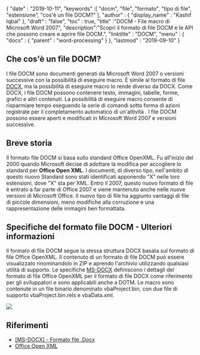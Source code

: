 {
  "date" : "2019-10-11",
  "keywords" :[ "docm", "file", "formato", "tipo di file", "estensione", "cos'è un file DOCM?" ],
  "author" : {
    "display_name" : "Kashif Iqbal"
},
  "draft" : "false",
  "toc" : true,
  "title" :"DOCM - File macro di Microsoft Word 2007",
  "description":"Scopri il formato di file DOCM e le API che possono creare e aprire file DOCM.",
  "linktitle" : "DOCM",
  "menu" : {
    "docs" : {
      "parent" : "word-processing"
}
},
  "lastmod" : "2019-09-10"
}

## Che cos'è un file DOCM?

I file DOCM sono documenti generati da Microsoft Word 2007 o versioni successive con la possibilità di eseguire macro. È simile al formato di file [DOCX](https://docs.fileformat.com/word-processing/docx/), ma la possibilità di eseguire macro lo rende diverso da DOCX. Come DOCX, i file DOCM possono contenere testo, immagini, tabelle, forme, grafici e altri contenuti. La possibilità di eseguire macro consente di risparmiare tempo eseguendo la serie di comandi sotto forma di azioni registrate per il completamento automatico di un'attività . I file DOCM possono essere aperti e modificati in Microsoft Word 2007 e versioni successive.

## Breve storia

Il formato file DOCM si basa sullo standard Office OpenXML. Fu all'inizio del 2000 quando Microsoft decise di adottare la modifica per accogliere lo standard per **Office Open XML**. I documenti, di diverso tipo, nell'ambito di questo nuovo Standard sono stati identificati apponendo "X" nelle loro estensioni, dove "X" sta per XML. Entro il 2007, questo nuovo formato di file è entrato a far parte di Office 2007 e viene mantenuto anche nelle nuove versioni di Microsoft Office. Il nuovo tipo di file ha aggiunto vantaggi di file di piccole dimensioni, meno modifiche alla corruzione e una rappresentazione delle immagini ben formattata.

## Specifiche del formato file DOCM - Ulteriori informazioni

Il formato di file DOCM segue la stessa struttura DOCX basata sul formato di file Office OpenXML. Il contenuto di un formato di file DOCM può essere visualizzato rinominandolo in ZIP e aprendo l'archivio utilizzando qualsiasi utilità di supporto. Le specifiche [MS-DOCX](https://msdn.microsoft.com/en-us/library/dd773189(v#office.12).aspx) definiscono i dettagli del formato di file Office OpenXML per il formato di file DOCX come riferimento per gli sviluppatori e sono applicabili anche a DOTM. Le macro sono contenute in un file binario denominato vbaProject.bin, con due file di supporto vbaProject.bin.rels e vbaData.xml.

![](https://social.technet.microsoft.com/Forums/getfile/331363)

## Riferimenti

* [[MS-DOCX] - Formato file .Docx](https://msdn.microsoft.com/en-us/library/dd773189(v#office.12).aspx)
* [Office Open XML](http://officeopenxml.com/)

